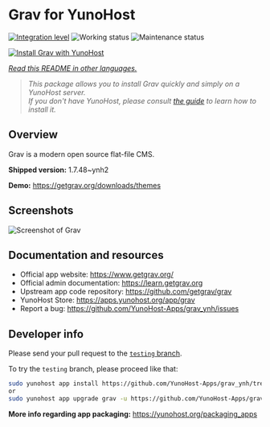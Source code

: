 <!--
N.B.: This README was automatically generated by <https://github.com/YunoHost/apps/tree/master/tools/readme_generator>
It shall NOT be edited by hand.
-->

# Grav for YunoHost

[![Integration level](https://apps.yunohost.org/badge/integration/grav)](https://ci-apps.yunohost.org/ci/apps/grav/)
![Working status](https://apps.yunohost.org/badge/state/grav)
![Maintenance status](https://apps.yunohost.org/badge/maintained/grav)

[![Install Grav with YunoHost](https://install-app.yunohost.org/install-with-yunohost.svg)](https://install-app.yunohost.org/?app=grav)

*[Read this README in other languages.](./ALL_README.md)*

> *This package allows you to install Grav quickly and simply on a YunoHost server.*  
> *If you don't have YunoHost, please consult [the guide](https://yunohost.org/install) to learn how to install it.*

## Overview

Grav is a modern open source flat-file CMS.


**Shipped version:** 1.7.48~ynh2

**Demo:** <https://getgrav.org/downloads/themes>

## Screenshots

![Screenshot of Grav](./doc/screenshots/grav.jpg)

## Documentation and resources

- Official app website: <https://www.getgrav.org/>
- Official admin documentation: <https://learn.getgrav.org>
- Upstream app code repository: <https://github.com/getgrav/grav>
- YunoHost Store: <https://apps.yunohost.org/app/grav>
- Report a bug: <https://github.com/YunoHost-Apps/grav_ynh/issues>

## Developer info

Please send your pull request to the [`testing` branch](https://github.com/YunoHost-Apps/grav_ynh/tree/testing).

To try the `testing` branch, please proceed like that:

```bash
sudo yunohost app install https://github.com/YunoHost-Apps/grav_ynh/tree/testing --debug
or
sudo yunohost app upgrade grav -u https://github.com/YunoHost-Apps/grav_ynh/tree/testing --debug
```

**More info regarding app packaging:** <https://yunohost.org/packaging_apps>
